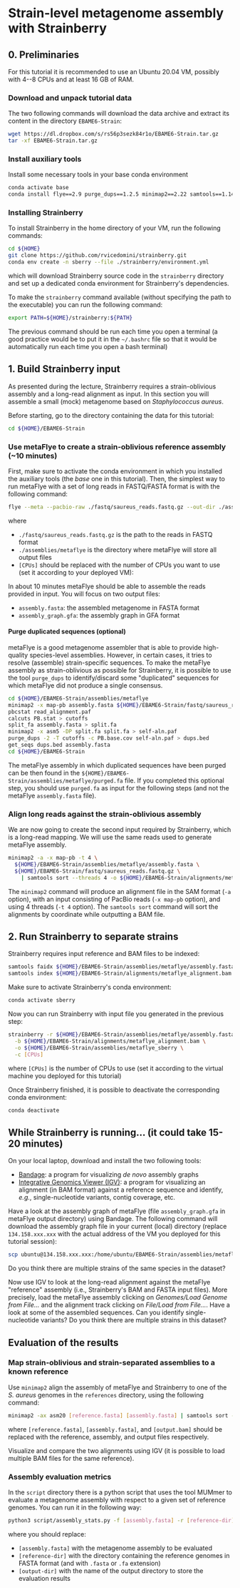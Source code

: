 # Strain-level metagenome assembly with Strainberry

## 0. Preliminaries

For this tutorial it is recommended to use an Ubuntu 20.04 VM, possibly with 4--8 CPUs and at least 16 GB of RAM.


### Download and unpack tutorial data

The two following commands will download the data archive and extract its content in the directory `EBAME6-Strain`:
```bash
wget https://dl.dropbox.com/s/rs56p3sezk84r1o/EBAME6-Strain.tar.gz
tar -xf EBAME6-Strain.tar.gz
```

### Install auxiliary tools

Install some necessary tools in your base conda environment
```bash
conda activate base
conda install flye==2.9 purge_dups==1.2.5 minimap2==2.22 samtools==1.14 mummer==3.23
```

### Installing Strainberry

To install Strainberry in the home directory of your VM, run the following commands:
```bash
cd ${HOME}
git clone https://github.com/rvicedomini/strainberry.git
conda env create -n sberry --file ./strainberry/environment.yml
```
which will download Strainberry source code in the `strainberry` directory and set up a dedicated conda environment for Strainberry's dependencies.

To make the `strainberry` command available (without specifying the path to the executable) you can run the following command:
```bash
export PATH=${HOME}/strainberry:${PATH}
```
The previous command should be run each time you open a terminal (a good practice would be to put it in the `~/.bashrc` file so that it would be automatically run each time you open a bash terminal)

## 1. Build Strainberry input

As presented during the lecture, Strainberry requires a strain-oblivious assembly and a long-read alignment as input.
In this section you will assemble a small (mock) metagenome based on _Staphylococcus aureus_.

Before starting, go to the directory containing the data for this tutorial:
```bash
cd ${HOME}/EBAME6-Strain
```

### Use metaFlye to create a strain-oblivious reference assembly (~10 minutes)

First, make sure to activate the conda environment in which you installed the auxiliary tools (the _base_ one in this tutorial).
Then, the simplest way to run metaFlye with a set of long reads in FASTQ/FASTA format is with the following command:
```bash
flye --meta --pacbio-raw ./fastq/saureus_reads.fastq.gz --out-dir ./assemblies/metaflye --threads [CPUs]
```
where 
- `./fastq/saureus_reads.fastq.gz` is the path to the reads in FASTQ format
- `./assemblies/metaflye` is the directory where metaFlye will store all output files
- `[CPUs]` should be replaced with the number of CPUs you want to use (set it according to your deployed VM):


In about 10 minutes metaFlye should be able to assemble the reads provided in input. You will focus on two output files:
- `assembly.fasta`: the assembled metagenome in FASTA format
- `assembly_graph.gfa`: the assembly graph in GFA format


#### Purge duplicated sequences (optional)

metaFlye is a good metagenome assembler that is able to provide high-quality species-level assemblies.
However, in certain cases, it tries to resolve (assemble) strain-specific sequences.
To make the metaFlye assembly as strain-oblivious as possible for Strainberry, 
it is possible to use the tool `purge_dups` to identify/discard some "duplicated" sequences for which metaFlye did not produce a single consensus.

```bash
cd ${HOME}/EBAME6-Strain/assemblies/metaflye
minimap2 -x map-pb assembly.fasta ${HOME}/EBAME6-Strain/fastq/saureus_reads.fastq.gz -t 4 > read_alignment.paf
pbcstat read_alignment.paf
calcuts PB.stat > cutoffs
split_fa assembly.fasta > split.fa
minimap2 -x asm5 -DP split.fa split.fa > self-aln.paf
purge_dups -2 -T cutoffs -c PB.base.cov self-aln.paf > dups.bed
get_seqs dups.bed assembly.fasta
cd ${HOME}/EBAME6-Strain
```
The metaFlye assembly in which duplicated sequences have been purged can be then found in the `${HOME}/EBAME6-Strain/assemblies/metaflye/purged.fa` file.
If you completed this optional step, you should use `purged.fa` as input for the following steps (and not the metaFlye `assembly.fasta` file).


### Align long reads against the strain-oblivious assembly

We are now going to create the second input required by Strainberry, which is a long-read mapping.
We will use the same reads used to generate metaFlye assembly.

```bash
minimap2 -a -x map-pb -t 4 \
  ${HOME}/EBAME6-Strain/assemblies/metaflye/assembly.fasta \
  ${HOME}/EBAME6-Strain/fastq/saureus_reads.fastq.gz \
    | samtools sort --threads 4 -o ${HOME}/EBAME6-Strain/alignments/metaflye_alignment.bam
```
The `minimap2` command will produce an alignment file in the SAM format (`-a` option), with an input consisting of PacBio reads (`-x map-pb` option), and using 4 threads (`-t 4` option).
The `samtools sort` command will sort the alignments by coordinate while outputting a BAM file.


## 2. Run Strainberry to separate strains


Strainberry requires input reference and BAM files to be indexed:
```bash
samtools faidx ${HOME}/EBAME6-Strain/assemblies/metaflye/assembly.fasta
samtools index ${HOME}/EBAME6-Strain/alignments/metaflye_alignment.bam
```

Make sure to activate Strainberry's conda environment:
```bash
conda activate sberry
```

Now you can run Strainberry with input file you generated in the previous step:
```bash
strainberry -r ${HOME}/EBAME6-Strain/assemblies/metaflye/assembly.fasta \
  -b ${HOME}/EBAME6-Strain/alignments/metaflye_alignment.bam \
  -o ${HOME}/EBAME6-Strain/assemblies/metaflye_sberry \
  -c [CPUs]
```
where `[CPUs]` is the number of CPUs to use (set it according to the virtual machine you deployed for this tutorial)

Once Strainberry finished, it is possible to deactivate the corresponding conda environment:
```bash
conda deactivate
```

## While Strainberry is running... (it could take 15-20 minutes)

On your local laptop, download and install the two following tools:
- [Bandage](https://rrwick.github.io/Bandage/): a program for visualizing _de novo_ assembly graphs
- [Integrative Genomics Viewer (IGV)](https://software.broadinstitute.org/software/igv/download): a program for visualizing an alignment (in BAM format) against a reference sequence and identify, _e.g._, single-nucleotide variants, contig coverage, etc.

Have a look at the assembly graph of metaFlye (file `assembly_graph.gfa` in metaFlye output directory) using Bandage.
The following command will download the assembly graph file in your current (local) directory
(replace `134.158.xxx.xxx` with the actual address of the VM you deployed for this tutorial session):
```bash
scp ubuntu@134.158.xxx.xxx:/home/ubuntu/EBAME6-Strain/assemblies/metaflye/assembly_graph.gfa ./
```
Do you think there are multiple strains of the same species in the dataset?

Now use IGV to look at the long-read alignment against the metaFlye "reference" assembly (i.e., Strainberry's BAM and FASTA input files).
More precisely, load the metaFlye assembly clicking on _Genomes/Load Genome from File..._ and the alignment track clicking on _File/Load from File..._.
Have a look at some of the assembled sequences. Can you identify single-nucleotide variants? Do you think there are multiple strains in this dataset?


## Evaluation of the results

### Map strain-oblivious and strain-separated assemblies to a known reference

Use `minimap2` align the assembly of metaFlye and Strainberry to one of the _S. aureus_ genomes in the `references` directory, using the following command:
```bash
minimap2 -ax asm20 [reference.fasta] [assembly.fasta] | samtools sort -o [output.bam] -
```
where `[reference.fasta]`, `[assembly.fasta]`, and `[output.bam]` should be replaced with the reference, assembly, and output files respectively.

Visualize and compare the two alignments using IGV (it is possible to load multiple BAM files for the same reference).

### Assembly evaluation metrics

In the `script` directory there is a python script that uses the tool MUMmer to evaluate a metagenome assembly with respect to a given set of reference genomes.
You can run it in the following way:
```bash
python3 script/assembly_stats.py -f [assembly.fasta] -r [reference-dir] -o [output-dir]
```
where you should replace:
- `[assembly.fasta]` with the metagenome assembly to be evaluated
- `[reference-dir]` with the directory containing the reference genomes in FASTA format (and with `.fasta` or `.fa` extension)
- `[output-dir]` with the name of the output directory to store the evaluation results



